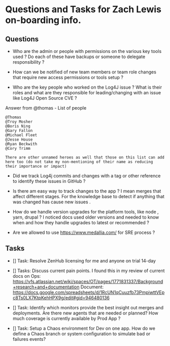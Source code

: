 # Questions and Tasks for Zach Lewis on-boarding info.

## Questions

- Who are the admin or people with permissions on the various key tools used ?   Do each of these have backups or someone to delegate responsibility ?

- How can we be notified of new team members or team role changes that require new access permissions or tools setup ?

- Who are the key people who worked on the Log4J issue ?  What is their roles and what are they responsible for leading/changing with an issue like Log4J Open Source CVE ?

Answer from @thomas - List of people 
```
@Thomas 
@Troy Mosher
@Boris Ning
@Gary Fallon
@Michael Fleet
@Jesse House
@Ryan Beckwith
@Cory Trimm

There are other unnamed heroes as well that those on this list can add here too (do not take my non-mentioning of their name as reducing their importance or impact) 

```

- Did we track Log4j commits and changes with a tag or other reference to identify these issues in GitHub ?

- Is there am easy way to track changes to the app ?  I mean merges that affect different stages.   For the knowledge base to detect if anything that was changed has cause new issues .


- How do we handle version upgrades for the platform tools, like node , yarn, drupal ?  I noticed docs used older versions and needed to know when and how they handle upgrades to latest or recommended ?

- Are we allowed to use https://www.medallia.com/ for SRE process ?

## Tasks

- [] Task: Resolve ZenHub licensing for me and anyone on trial 14-day

- [] Tasks: Discuss current pain points.  I found this in my review of current docs on Ops:  https://vfs.atlassian.net/wiki/spaces/OT/pages/1771831337/Background+research+and+documentation
Document: https://docs.google.com/spreadsheets/d/1RcUN1qCuuzfb73PmpiwttVEpc8Ts0LX7KtpKehHPX9g/edit#gid=946480136

- [] Task:  Identify which monitors provide the best  insight out merges and deployments.  Are there new agents that are needed or planned?  How much coverage is currently available by Prod App ?

- [] Task: Setup a Chaos environment for Dev on one app.  How do we define a Chaos branch or system configuration to simulate bad or failures events?
